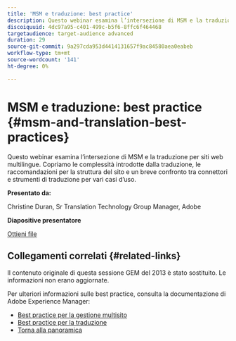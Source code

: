 ```yaml
---
title: 'MSM e traduzione: best practice'
description: Questo webinar esamina l’intersezione di MSM e la traduzione per siti web multilingue. Copriamo le complessità introdotte dalla traduzione, le raccomandazioni per la struttura del sito e un breve confronto tra connettori e strumenti di traduzione per vari casi d’uso.
discoiquuid: 4dc97a95-c401-499c-b5f6-8ffc6f464468
targetaudience: target-audience advanced
duration: 29
source-git-commit: 9a297cda953d4414131657f9ac84580aea0eabeb
workflow-type: tm+mt
source-wordcount: '141'
ht-degree: 0%

---
```


# MSM e traduzione: best practice {#msm-and-translation-best-practices}

Questo webinar esamina l’intersezione di MSM e la traduzione per siti web multilingue. Copriamo le complessità introdotte dalla traduzione, le raccomandazioni per la struttura del sito e un breve confronto tra connettori e strumenti di traduzione per vari casi d’uso.

**Presentato da:**

Christine Duran, Sr Translation Technology Group Manager, Adobe

**Diapositive presentatore**

[Ottieni file](assets/20130731-adobe-msm-and-translation-best-practices.pdf)

## Collegamenti correlati {#related-links}

Il contenuto originale di questa sessione GEM del 2013 è stato sostituito. Le informazioni non erano aggiornate.

Per ulteriori informazioni sulle best practice, consulta la documentazione di Adobe Experience Manager:

* [Best practice per la gestione multisito](https://docs.adobe.com/docs/en/aem/6-1/administer/sites/msm/msm-bp.html)
* [Best practice per la traduzione](https://docs.adobe.com/docs/en/aem/6-1/administer/sites/translation/tc-bp.html)
* [Torna alla panoramica](https://helpx.adobe.com/experience-manager/kt/eseminars/gems/aem-index.html)
